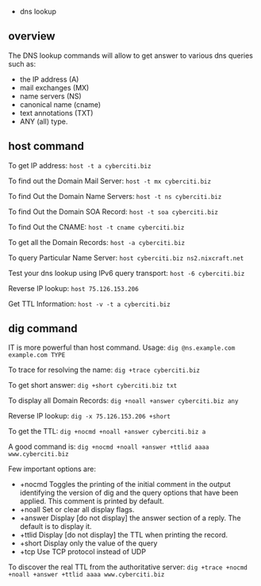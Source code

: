
-  dns lookup


## overview

The DNS lookup commands will allow to get answer to various dns queries
such as:
* the IP address (A)
* mail exchanges (MX)
* name servers (NS)
* canonical name (cname)
* text annotations (TXT)
* ANY (all) type.


## host command

To get IP address:
`host -t a cyberciti.biz`

To find out the Domain Mail Server:
`host -t mx cyberciti.biz`

To find Out the Domain Name Servers:
`host -t ns cyberciti.biz`

To find Out the Domain SOA Record:
`host -t soa cyberciti.biz`

To find Out the CNAME:
`host -t cname cyberciti.biz`


To get all the Domain Records:
`host -a cyberciti.biz`


To query Particular Name Server:
`host cyberciti.biz ns2.nixcraft.net`


Test your dns lookup using IPv6 query transport:
`host -6 cyberciti.biz`


Reverse IP lookup:
`host 75.126.153.206`

Get TTL Information:
`host -v -t a cyberciti.biz`



## dig command

IT is more powerful than host command.
Usage:
`dig @ns.example.com example.com TYPE`


To trace for resolving the name:
`dig +trace cyberciti.biz`


To get short answer:
`dig +short cyberciti.biz txt`

To display all Domain Records:
`dig +noall +answer cyberciti.biz any`



Reverse IP lookup:
`dig -x 75.126.153.206 +short`


To get the TTL:
`dig +nocmd +noall +answer cyberciti.biz a`


A good command is:
`dig +nocmd +noall +answer +ttlid aaaa www.cyberciti.biz`

Few important options are:
* +nocmd    Toggles the printing of the initial comment in the output
identifying the version of dig and the query options that
have been applied. This comment is printed by default.
* +noall    Set or clear all display flags.
* +answer   Display [do not display] the answer section of a reply.
The default is to display it.
* +ttlid    Display [do not display] the TTL when printing the record.
* +short    Display only the value of the query
* +tcp      Use TCP protocol instead of UDP

To discover the real TTL from the authoritative server:
`dig +trace +nocmd +noall +answer +ttlid aaaa www.cyberciti.biz`




